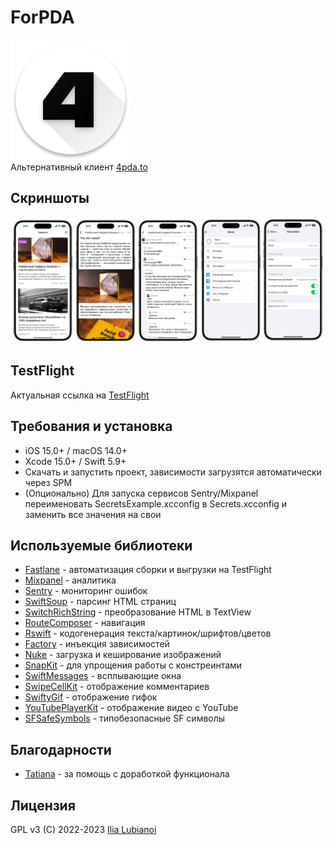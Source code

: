 # ForPDA
![Лого](images/logo.png)  
Альтернативный клиент [4pda.to](https://4pda.to/)

## Скриншоты
![Скриншоты](images/screenshots.png)

## TestFlight
Актуальная ссылка на [TestFlight](https://testflight.apple.com/join/CuI3nlN2)

## Требования и установка
- iOS 15.0+ / macOS 14.0+
- Xcode 15.0+ / Swift 5.9+
- Скачать и запустить проект, зависимости загрузятся автоматически через SPM
- (Опционально) Для запуска сервисов Sentry/Mixpanel переименовать SecretsExample.xcconfig в Secrets.xcconfig и заменить все значения на свои

## Используемые библиотеки
- [Fastlane](https://github.com/fastlane/fastlane) - автоматизация сборки и выгрузки на TestFlight
- [Mixpanel](https://github.com/mixpanel/mixpanel-swift) - аналитика
- [Sentry](https://github.com/getsentry/sentry-cocoa) - мониторинг ошибок
- [SwiftSoup](https://github.com/scinfu/SwiftSoup) - парсинг HTML страниц
- [SwitchRichString](https://github.com/malcommac/SwiftRichString) - преобразование HTML в TextView
- [RouteComposer](https://github.com/ekazaev/route-composer) - навигация
- [Rswift](https://github.com/mac-cain13/R.swift) - кодогенерация текста/картинок/шрифтов/цветов
- [Factory](https://github.com/hmlongco/Factory) - инъекция зависимостей
- [Nuke](https://github.com/kean/Nuke) - загрузка и кеширование изображений
- [SnapKit](https://github.com/SnapKit/SnapKit) - для упрощения работы с констреинтами
- [SwiftMessages](https://github.com/SwiftKickMobile/SwiftMessages) - всплывающие окна
- [SwipeCellKit](https://github.com/SwipeCellKit/SwipeCellKit) - отображение комментариев
- [SwiftyGif](https://github.com/kirualex/SwiftyGif) - отображение гифок
- [YouTubePlayerKit](https://github.com/SvenTiigi/YouTubePlayerKit) - отображение видео с YouTube
- [SFSafeSymbols](https://github.com/SFSafeSymbols/SFSafeSymbols) - типобезопасные SF символы

## Благодарности
- [Tatiana](https://github.com/tikh-hehe) - за помощь с доработкой функционала

## Лицензия
GPL v3 (C) 2022-2023 [Ilia Lubianoi](https://github.com/SubvertDev)
